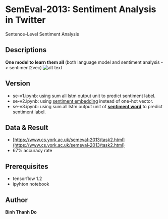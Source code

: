 # SemEval-2013: Sentiment Analysis in Twitter
Sentence-Level Sentiment Analysis

## Descriptions
**One model to learn them all** (both language model and sentiment analysis -> sentiment2vec)
![alt text](https://raw.githubusercontent.com/peace195/Semeval2013/master/model.png)

## Version
* se-v1.ipynb: using sum all lstm output unit to predict sentiment label.
* se-v2.ipynb: using [sentiment embedding](http://aclweb.org/anthology/P14-1146) instead of one-hot vector.
* se-v3.ipynb: using sum all lstm output unit of **[sentiment word](https://github.com/peace195/sentiment-analysis-in-twitter/tree/master/dict)** to predict sentiment label.

## Data & Result
* [https://www.cs.york.ac.uk/semeval-2013/task2.html](https://www.cs.york.ac.uk/semeval-2013/task2.html)
* 67% accuracy rate

## Prerequisites
* tensorflow 1.2
* ipyhton notebook

## Author
**Binh Thanh Do**
